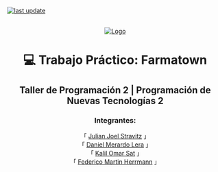 <p>
  <a href="">
    <img src="https://img.shields.io/github/last-commit/Julzz23/tpFinal-react-node" alt="last update" />
  </a>
</p>

<br />
<div align="center">
  <a href="ttps://github.com/othneildrew/Best-README-Template">
    <img src="https://aulavirtual.instituto.ort.edu.ar/pluginfile.php/1/theme_institutort37/logo/1686687138/logo.png" alt="Logo">
  </a>

  <h1 align="center">💻 Trabajo Práctico: Farmatown</h1>

  <h2 align="center">
    Taller de Programación 2 | Programación de Nuevas Tecnologías 2
  </h2>
  
  <p>
    <h3>Integrantes:</h3>
        「 <a href="https://github.com/Julzz23">Julian Joel Stravitz</a> 」
        </br>「 <a href="https://www.linkedin.com/in/leradaniel/">Daniel Merardo Lera</a> 」
        </br>「 <a href="https://www.google.com/">Kalil Omar Sat</a> 」
        </br>「 <a href="https://www.google.com/">Federico Martin Herrmann</a> 」
  </p>
</div>
